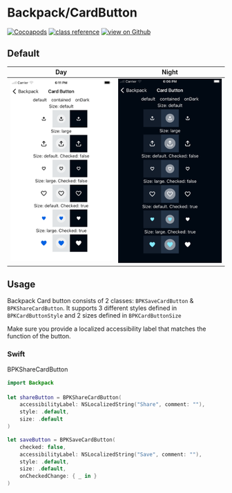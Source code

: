 # Backpack/CardButton

[![Cocoapods](https://img.shields.io/cocoapods/v/Backpack.svg?style=flat)](https://cocoapods.org/pods/Backpack)
[![class reference](https://img.shields.io/badge/Class%20reference-iOS-blue)](https://backpack.github.io/ios/versions/latest/uikit/Classes/BPKSaveCardButton.html)
[![view on Github](https://img.shields.io/badge/Source%20code-GitHub-lightgrey)](https://github.com/Skyscanner/backpack-ios/tree/main/Backpack/CardButton)

## Default
| Day | Night |
| --- | --- |
| <img src="https://raw.githubusercontent.com/Skyscanner/backpack-ios/main/screenshots/iPhone-cardbutton___all_lm.png" alt="" width="375" /> | <img src="https://raw.githubusercontent.com/Skyscanner/backpack-ios/main/screenshots/iPhone-cardbutton___all_dm.png" alt="" width="375" /> |

## Usage

Backpack Card button consists of 2 classes: `BPKSaveCardButton` & `BPKShareCardButton`. It supports 3 different styles defined in `BPKCardButtonStyle` and 2 sizes defined in `BPKCardButtonSize`

Make sure you provide a localized accessibility label that matches the function of the button.

### Swift

BPKShareCardButton 
```swift
import Backpack

let shareButton = BPKShareCardButton(
    accessibilityLabel: NSLocalizedString("Share", comment: ""),
    style: .default,
    size: .default
)
```

```swift
let saveButton = BPKSaveCardButton(
    checked: false,
    accessibilityLabel: NSLocalizedString("Save", comment: ""),
    style: .default,
    size: .default,
    onCheckedChange: { _ in }
)
```
